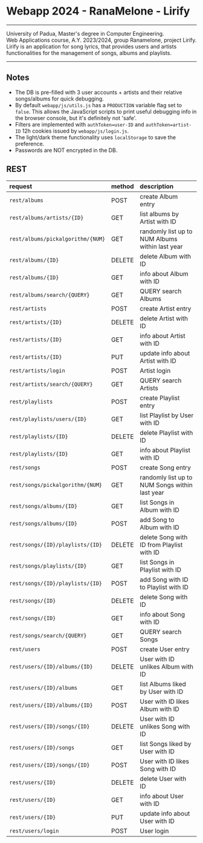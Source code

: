 # Webapp 2024 - RanaMelone - Lirify

---

University of Padua, Master's degree in Computer Engineering.\
Web Applications course, A.Y. 2023/2024, group Ranamelone, project Lirify. \
Lirify is an application for song lyrics, that provides users and artists functionalities for the management of songs, albums and playlists.

---

## Notes

- The DB is pre-filled with 3 user accounts + artists and their relative songs/albums for quick debugging.
- By default `webapp/js/utils.js` has a `PRODUCTION` variable flag set to `false`. This allows the JavaScript scripts to print useful debugging info in the browser console, but it's definitely not 'safe'.
- Filters are implemented with `authToken=user-ID` and `authToken=artist-ID` 12h cookies issued by `webapp/js/login.js`.
- The light/dark theme functionality uses `localStorage` to save the preference.
- Passwords are NOT encrypted in the DB.


## REST

| request                           | method | description                                     |
|:----------------------------------|:-------|:------------------------------------------------|
| `rest/albums`                     | POST   | create Album entry                              |
| `rest/albums/artists/{ID}`        | GET    | list albums by Artist with ID                   |
| `rest/albums/pickalgorithm/{NUM}` | GET    | randomly list up to NUM Albums within last year |
| `rest/albums/{ID}`                | DELETE | delete Album with ID                            |
| `rest/albums/{ID}`                | GET    | info about Album with ID                        |
| `rest/albums/search/{QUERY}`      | GET    | QUERY search Albums                             |
| `rest/artists`                    | POST   | create Artist entry                             |
| `rest/artists/{ID}`               | DELETE | delete Artist with ID                           |
| `rest/artists/{ID}`               | GET    | info about Artist with ID                       |
| `rest/artists/{ID}`               | PUT    | update info about Artist with ID                |
| `rest/artists/login`              | POST   | Artist login                                    |
| `rest/artists/search/{QUERY}`     | GET    | QUERY search Artists                            |
| `rest/playlists`                  | POST   | create Playlist entry                           |
| `rest/playlists/users/{ID}`       | GET    | list Playlist by User with ID                   |
| `rest/playlists/{ID}`             | DELETE | delete Playlist with ID                         |
| `rest/playlists/{ID}`             | GET    | info about Playlist with ID                     |
| `rest/songs`                      | POST   | create Song entry                               |
| `rest/songs/pickalgorithm/{NUM}`  | GET    | randomly list up to NUM Songs within last year  |
| `rest/songs/albums/{ID}`          | GET    | list Songs in Album with ID                     |
| `rest/songs/albums/{ID}`          | POST   | add Song to Album with ID                       |
| `rest/songs/{ID}/playlists/{ID}`  | DELETE | delete Song with ID from Playlist with ID       |
| `rest/songs/playlists/{ID}`       | GET    | list Songs in Playlist with ID                  |
| `rest/songs/{ID}/playlists/{ID}`  | POST   | add Song with ID to Playlist with ID            |
| `rest/songs/{ID}`                 | DELETE | delete Song with ID                             |
| `rest/songs/{ID}`                 | GET    | info about Song with ID                         |
| `rest/songs/search/{QUERY}`       | GET    | QUERY search Songs                              |
| `rest/users`                      | POST   | create User entry                               |
| `rest/users/{ID}/albums/{ID}`     | DELETE | User with ID unlikes Album with ID              |
| `rest/users/{ID}/albums`          | GET    | list Albums liked by User with ID               |
| `rest/users/{ID}/albums/{ID}`     | POST   | User with ID likes Album with ID                |
| `rest/users/{ID}/songs/{ID}`      | DELETE | User with ID unlikes Song with ID               |
| `rest/users/{ID}/songs`           | GET    | list Songs liked by User with ID                |
| `rest/users/{ID}/songs/{ID}`      | POST   | User with ID likes Song with ID                 |
| `rest/users/{ID}`                 | DELETE | delete User with ID                             |
| `rest/users/{ID}`                 | GET    | info about User with ID                         |
| `rest/users/{ID}`                 | PUT    | update info about User with ID                  |
| `rest/users/login`                | POST   | User login                                      |